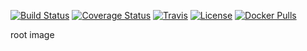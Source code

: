 
[![Build Status](https://travis-ci.org/mikebirdgeneau/jupyterlab-docker.svg?branch=master)](https://travis-ci.org/crrossss/root1) 
[![Coverage Status](https://coveralls.io/repos/github/mikebirdgeneau/jupyterlab-docker/badge.svg?branch=master)](https://coveralls.io/github/crrossss/root1?branch=master)
[![Travis](https://img.shields.io/github/release/mikebirdgeneau/jupyterlab-docker.svg?maxAge=21600?style=flat-square)](http://github.com/crrossss/root1/releases) 
[![License](https://img.shields.io/badge/License-MIT_License-blue.svg?maxAge=21600?style=flat-square)](http://github.com/crrossss/root1)
[![Docker Pulls](https://img.shields.io/docker/pulls/mikebirdgeneau/jupyterlab.svg?maxAge=2592000?style=flat-square)](https://hub.docker.com/r/crrossss/root1)

root image
